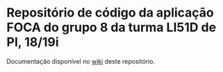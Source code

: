 # Repositório de código da aplicação FOCA do grupo 8 da turma LI51D de PI, 18/19i

Documentação disponível no [wiki](https://github.com/isel-leic-pi/1819i-LI51D-G08/wiki/API-Documentation) deste repositório.
